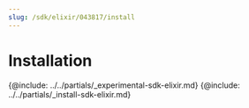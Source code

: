 ```yaml
---
slug: /sdk/elixir/043817/install
---
```


# Installation

{@include: ../../partials/_experimental-sdk-elixir.md}
{@include: ../../partials/_install-sdk-elixir.md}
